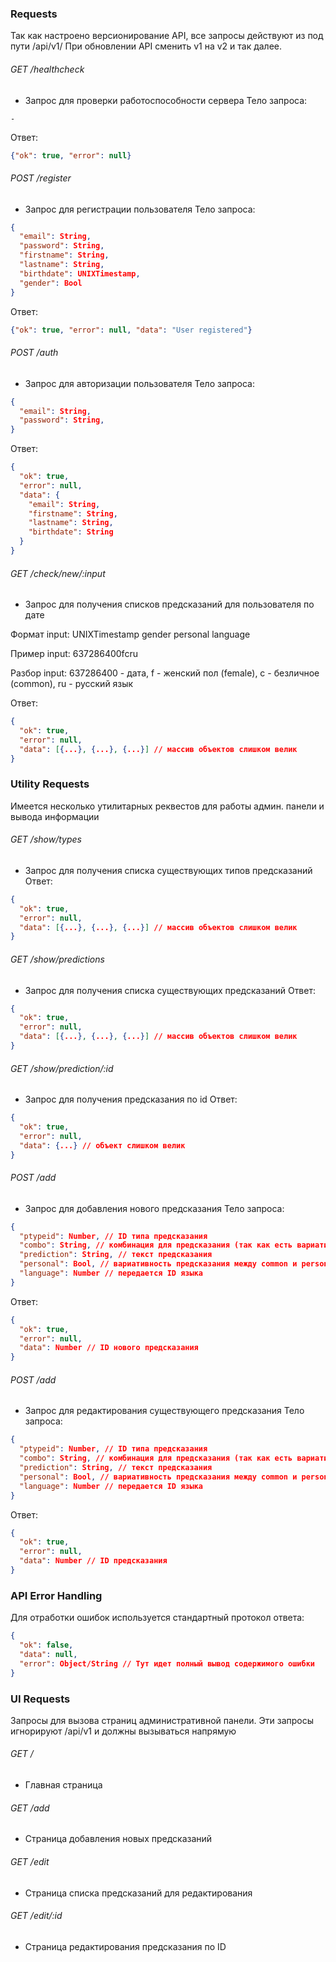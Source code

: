 ### Requests

Так как настроено версионирование API, все запросы действуют из под пути /api/v1/
При обновлении API сменить v1 на v2 и так далее.

###### GET /healthcheck
- Запрос для проверки работоспособности сервера
Тело запроса:
```
-
```
Ответ:
```JSON
{"ok": true, "error": null}
```

###### POST /register
- Запрос для регистрации пользователя
Тело запроса:
```JSON
{
  "email": String,
  "password": String,
  "firstname": String,
  "lastname": String,
  "birthdate": UNIXTimestamp,
  "gender": Bool
}
```
Ответ:
```JSON
{"ok": true, "error": null, "data": "User registered"}
```

###### POST /auth
- Запрос для авторизации пользователя
Тело запроса:
```JSON
{
  "email": String,
  "password": String,
}
```
Ответ:
```JSON
{
  "ok": true,
  "error": null,
  "data": {
    "email": String,
	"firstname": String,
	"lastname": String,
	"birthdate": String
  }
}
```

###### GET /check/new/:input
- Запрос для получения списков предсказаний для пользователя по дате

Формат input: UNIXTimestamp gender personal language

Пример input: 637286400fcru

Разбор input: 637286400 - дата, f - женский пол (female), c - безличное (common), ru - русский язык

Ответ:
```JSON
{
  "ok": true,
  "error": null,
  "data": [{...}, {...}, {...}] // массив объектов слишком велик
}
```


### Utility Requests

Имеется несколько утилитарных реквестов для работы админ. панели и вывода информации

###### GET /show/types
- Запрос для получения списка существующих типов предсказаний
Ответ:
```JSON
{
  "ok": true,
  "error": null,
  "data": [{...}, {...}, {...}] // массив объектов слишком велик
}
```

###### GET /show/predictions
- Запрос для получения списка существующих предсказаний
Ответ:
```JSON
{
  "ok": true,
  "error": null,
  "data": [{...}, {...}, {...}] // массив объектов слишком велик
}
```

###### GET /show/prediction/:id
- Запрос для получения предсказания по id
Ответ:
```JSON
{
  "ok": true,
  "error": null,
  "data": {...} // объект слишком велик
}
```

###### POST /add
- Запрос для добавления нового предсказания
Тело запроса:
```JSON
{
  "ptypeid": Number, // ID типа предсказания
  "combo": String, // комбинация для предсказания (так как есть вариативность от 1 до 1-1-1 используется строковый тип)
  "prediction": String, // текст предсказания
  "personal": Bool, // вариативность предсказания между common и personal (безлич и лич)
  "language": Number // передается ID языка
}
```
Ответ:
```JSON
{
  "ok": true,
  "error": null,
  "data": Number // ID нового предсказания
}
```

###### POST /add
- Запрос для редактирования существующего предсказания
Тело запроса:
```JSON
{
  "ptypeid": Number, // ID типа предсказания
  "combo": String, // комбинация для предсказания (так как есть вариативность от 1 до 1-1-1 используется строковый тип)
  "prediction": String, // текст предсказания
  "personal": Bool, // вариативность предсказания между common и personal (безлич и лич)
  "language": Number // передается ID языка
}
```
Ответ:
```JSON
{
  "ok": true,
  "error": null,
  "data": Number // ID предсказания
}
```

### API Error Handling

Для отработки ошибок используется стандартный протокол ответа:
```JSON
{
  "ok": false,
  "data": null,
  "error": Object/String // Тут идет полный вывод содержимого ошибки
}
```

### UI Requests

Запросы для вызова страниц административной панели. Эти запросы игнорируют /api/v1 и должны вызываться напрямую

###### GET /
- Главная страница

###### GET /add
- Страница добавления новых предсказаний

###### GET /edit
- Страница списка предсказаний для редактирования

###### GET /edit/:id
- Страница редактирования предсказания по ID
